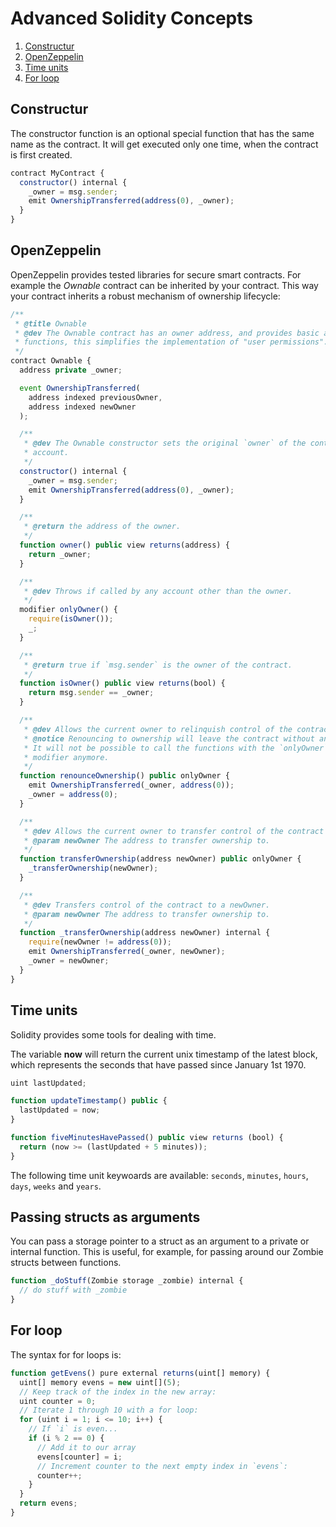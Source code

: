 ﻿# Advanced Solidity Concepts
1. [Constructur](#constructur)
2. [OpenZeppelin](#openzeppelin)
3. [Time units](#time-units)
4. [For loop](#for-loop)

## Constructur

The constructor function is an optional special function that has the same name as the contract. It will get executed only one time, when the contract is first created.

``` javascript
contract MyContract {
  constructor() internal {
    _owner = msg.sender;
    emit OwnershipTransferred(address(0), _owner);
  }
}
```

## OpenZeppelin

OpenZeppelin provides tested libraries for secure smart contracts.
For example the *Ownable* contract can be inherited by your contract.
This way your contract inherits a robust mechanism of ownership lifecycle:

``` javascript
/**
 * @title Ownable
 * @dev The Ownable contract has an owner address, and provides basic authorization control
 * functions, this simplifies the implementation of "user permissions".
 */
contract Ownable {
  address private _owner;

  event OwnershipTransferred(
    address indexed previousOwner,
    address indexed newOwner
  );

  /**
   * @dev The Ownable constructor sets the original `owner` of the contract to the sender
   * account.
   */
  constructor() internal {
    _owner = msg.sender;
    emit OwnershipTransferred(address(0), _owner);
  }

  /**
   * @return the address of the owner.
   */
  function owner() public view returns(address) {
    return _owner;
  }

  /**
   * @dev Throws if called by any account other than the owner.
   */
  modifier onlyOwner() {
    require(isOwner());
    _;
  }

  /**
   * @return true if `msg.sender` is the owner of the contract.
   */
  function isOwner() public view returns(bool) {
    return msg.sender == _owner;
  }

  /**
   * @dev Allows the current owner to relinquish control of the contract.
   * @notice Renouncing to ownership will leave the contract without an owner.
   * It will not be possible to call the functions with the `onlyOwner`
   * modifier anymore.
   */
  function renounceOwnership() public onlyOwner {
    emit OwnershipTransferred(_owner, address(0));
    _owner = address(0);
  }

  /**
   * @dev Allows the current owner to transfer control of the contract to a newOwner.
   * @param newOwner The address to transfer ownership to.
   */
  function transferOwnership(address newOwner) public onlyOwner {
    _transferOwnership(newOwner);
  }

  /**
   * @dev Transfers control of the contract to a newOwner.
   * @param newOwner The address to transfer ownership to.
   */
  function _transferOwnership(address newOwner) internal {
    require(newOwner != address(0));
    emit OwnershipTransferred(_owner, newOwner);
    _owner = newOwner;
  }
}
```


## Time units

Solidity provides some tools for dealing with time.

The variable **now** will return the current unix timestamp of the latest block, which represents the seconds that have passed since January 1st 1970.

``` javascript
uint lastUpdated;

function updateTimestamp() public {
  lastUpdated = now;
}

function fiveMinutesHavePassed() public view returns (bool) {
  return (now >= (lastUpdated + 5 minutes));
}
```

The following time unit keywoards are available: `seconds`, `minutes`, `hours`, `days`, `weeks` and `years`.


## Passing structs as arguments

You can pass a storage pointer to a struct as an argument to a private or internal function. This is useful, for example, for passing around our Zombie structs between functions.

``` javascript
function _doStuff(Zombie storage _zombie) internal {
  // do stuff with _zombie
}
```


## For loop

The syntax for for loops is:

``` javascript
function getEvens() pure external returns(uint[] memory) {
  uint[] memory evens = new uint[](5);
  // Keep track of the index in the new array:
  uint counter = 0;
  // Iterate 1 through 10 with a for loop:
  for (uint i = 1; i <= 10; i++) {
    // If `i` is even...
    if (i % 2 == 0) {
      // Add it to our array
      evens[counter] = i;
      // Increment counter to the next empty index in `evens`:
      counter++;
    }
  }
  return evens;
}
```
